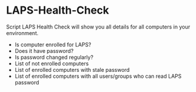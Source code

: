 # LAPS-Health-Check
Script LAPS Health Check will show you all details for all computers in your environment. 

  - Is computer enrolled for LAPS? 
  - Does it have password? 
  - Is password changed regularly?
  - List of not enrolled computers
  - List of enrolled computers with stale password
  - List of enrolled computers with all users/groups who can read LAPS password   
